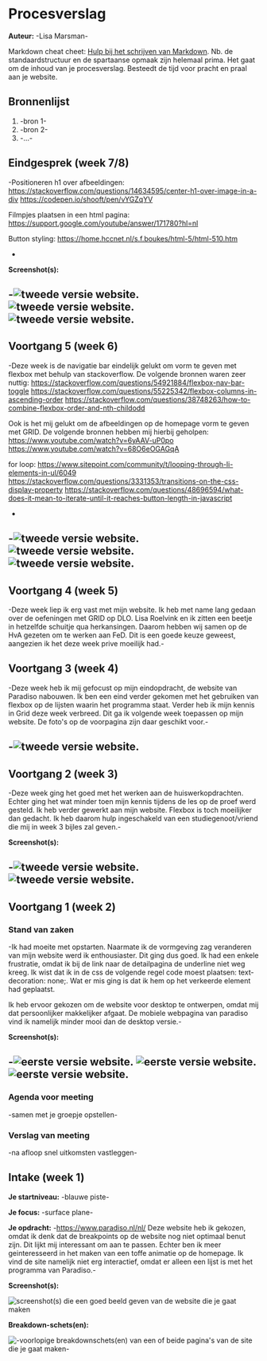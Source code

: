 # Procesverslag
**Auteur:** -Lisa Marsman-

Markdown cheat cheet: [Hulp bij het schrijven van Markdown](https://github.com/adam-p/markdown-here/wiki/Markdown-Cheatsheet). Nb. de standaardstructuur en de spartaanse opmaak zijn helemaal prima. Het gaat om de inhoud van je procesverslag. Besteedt de tijd voor pracht en praal aan je website.



## Bronnenlijst
1. -bron 1-
2. -bron 2-
3. -...-



## Eindgesprek (week 7/8)

-Positioneren h1 over afbeeldingen:
https://stackoverflow.com/questions/14634595/center-h1-over-image-in-a-div
https://codepen.io/shooft/pen/vYGZqYV

Filmpjes plaatsen in een html pagina:
https://support.google.com/youtube/answer/171780?hl=nl

Button styling:
https://home.hccnet.nl/s.f.boukes/html-5/html-510.htm

-

**Screenshot(s):**

-![tweede versie website.](images/proces_home)
![tweede versie website.](images/proces_home1)
![tweede versie website.](images/proces_home2)
-

## Voortgang 5 (week 6)

-Deze week is de navigatie bar eindelijk gelukt om vorm te geven met flexbox met behulp van stackoverflow. De volgende bronnen waren zeer nuttig:
https://stackoverflow.com/questions/54921884/flexbox-nav-bar-toggle
https://stackoverflow.com/questions/55225342/flexbox-columns-in-ascending-order
https://stackoverflow.com/questions/38748263/how-to-combine-flexbox-order-and-nth-childodd

Ook is het mij gelukt om de afbeeldingen op de homepage vorm te geven met GRID. De volgende bronnen hebben mij hierbij geholpen:
https://www.youtube.com/watch?v=6yAAV-uP0po
https://www.youtube.com/watch?v=68O6eOGAGqA

for loop:
https://www.sitepoint.com/community/t/looping-through-li-elements-in-ul/6049
https://stackoverflow.com/questions/3331353/transitions-on-the-css-display-property
https://stackoverflow.com/questions/48696594/what-does-it-mean-to-iterate-until-it-reaches-button-length-in-javascript


-

-![tweede versie website.](images/proceswk6_1.png)
![tweede versie website.](images/proceswk6_2.png)
![tweede versie website.](images/proceswk6_3.png)
-

## Voortgang 4 (week 5)

-Deze week liep ik erg vast met mijn website. Ik heb met name lang gedaan over de oefeningen met GRID op DLO. Lisa Roelvink en ik zitten een beetje in hetzelfde schuitje qua herkansingen. Daarom hebben wij samen op de HvA gezeten om te werken aan FeD. Dit is een goede keuze geweest, aangezien ik het deze week prive moeilijk had.-


## Voortgang 3 (week 4)

-Deze week heb ik mij gefocust op mijn eindopdracht, de website van Paradiso nabouwen. Ik ben een eind verder gekomen met het gebruiken van flexbox op de lijsten waarin het programma staat. Verder heb ik mijn kennis in Grid deze week verbreed. Dit ga ik volgende week toepassen op mijn website. De foto's op de voorpagina zijn daar geschikt voor.-

-![tweede versie website.](images/proceswk4.png)
-



## Voortgang 2 (week 3)

-Deze week ging het goed met het werken aan de huiswerkopdrachten. Echter ging het wat minder toen mijn kennis tijdens de les op de proef werd gesteld. Ik heb verder gewerkt aan mijn website. Flexbox is toch moeilijker dan gedacht. Ik heb daarom hulp ingeschakeld van een studiegenoot/vriend die mij in week 3 bijles zal geven.-

**Screenshot(s):**

-![tweede versie website.](images/proceswk2_1.png)
![tweede versie website.](images/proceswk2_2.png)
-

## Voortgang 1 (week 2)

### Stand van zaken

-Ik had moeite met opstarten. Naarmate ik de vormgeving zag veranderen van mijn website werd ik enthousiaster. Dit ging dus goed. Ik had een enkele frustratie, omdat ik bij de link naar de detailpagina de underline niet weg kreeg. Ik wist dat ik in de css de volgende regel code moest plaatsen: text-decoration: none;. Wat er mis ging is dat ik hem op het verkeerde element had geplaatst.

Ik heb ervoor gekozen om de website voor desktop te ontwerpen, omdat mij dat persoonlijker makkelijker afgaat. De mobiele webpagina van paradiso vind ik namelijk minder mooi dan de desktop versie.-

**Screenshot(s):**

-![eerste versie website.](images/proces_wk1_1.png)
![eerste versie website.](images/proceswk1_2.png)
![eerste versie website.](images/proceswk1_3.png)
-

### Agenda voor meeting

-samen met je groepje opstellen-

### Verslag van meeting

-na afloop snel uitkomsten vastleggen-



## Intake (week 1)

**Je startniveau:** -blauwe piste-

**Je focus:** -surface plane-

**Je opdracht:** -https://www.paradiso.nl/nl/
Deze website heb ik gekozen, omdat ik denk dat de breakpoints op de website nog niet optimaal benut zijn. Dit lijkt mij interessant om aan te passen. Echter ben ik meer geinteresseerd in het maken van een toffe animatie op de homepage. Ik vind de site namelijk niet erg interactief, omdat er alleen een lijst is met het programma van Paradiso.-

**Screenshot(s):**

![screenshot(s) die een goed beeld geven van de website die je gaat maken](images/screenshot.png)

**Breakdown-schets(en):**

![-voorlopige breakdownschets(en) van een of beide pagina's van de site die je gaat maken-](images/breakdownschets.png)
